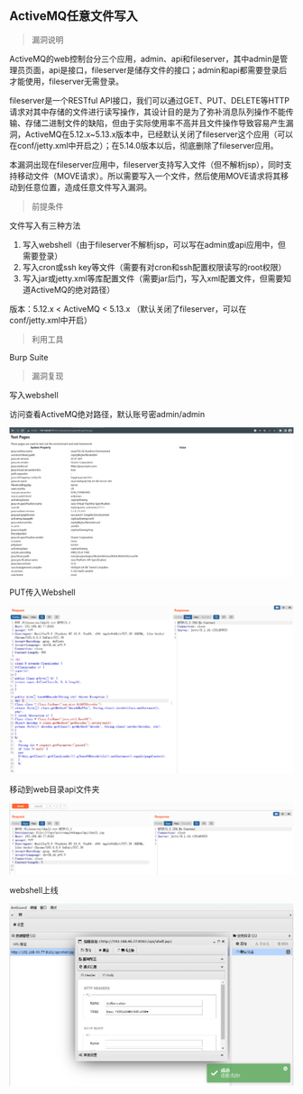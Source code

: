 ## ActiveMQ任意文件写入

> 漏洞说明

ActiveMQ的web控制台分三个应用，admin、api和fileserver，其中admin是管理员页面，api是接口，fileserver是储存文件的接口；admin和api都需要登录后才能使用，fileserver无需登录。

fileserver是一个RESTful API接口，我们可以通过GET、PUT、DELETE等HTTP请求对其中存储的文件进行读写操作，其设计目的是为了弥补消息队列操作不能传输、存储二进制文件的缺陷，但由于实际使用率不高并且文件操作导致容易产生漏洞，ActiveMQ在5.12.x~5.13.x版本中，已经默认关闭了fileserver这个应用（可以在conf/jetty.xml中开启之）；在5.14.0版本以后，彻底删除了fileserver应用。

本漏洞出现在fileserver应用中，fileserver支持写入文件（但不解析jsp），同时支持移动文件（MOVE请求）。所以需要写入一个文件，然后使用MOVE请求将其移动到任意位置，造成任意文件写入漏洞。



> 前提条件

文件写入有三种方法

1. 写入webshell（由于fileserver不解析jsp，可以写在admin或api应用中，但需要登录）
2. 写入cron或ssh key等文件（需要有对cron和ssh配置权限读写的root权限）
3. 写入jar或jetty.xml等库配置文件（需要jar后门，写入xml配置文件，但需要知道ActiveMQ的绝对路径）

版本：5.12.x < ActiveMQ < 5.13.x （默认关闭了fileserver，可以在conf/jetty.xml中开启）



> 利用工具

Burp Suite



> 漏洞复现

写入webshell

访问查看ActiveMQ绝对路径，默认账号密admin/admin

![image-20221217200913521](../img/ActiveMQ_CVE-2016-3088/image-20221217200913521.png)

PUT传入Webshell

![image-20221217210406894](../img/ActiveMQ_CVE-2016-3088/image-20221217210406894.png)

移动到web目录api文件夹

![image-20221217210438515](../img/ActiveMQ_CVE-2016-3088/image-20221217210438515.png)

webshell上线

![image-20221217211327399](../img/ActiveMQ_CVE-2016-3088/image-20221217211327399.png)

